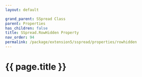 ```yaml
---
layout: default

grand_parent: SSpread Class
parent: Properties
has_children: false
title: SSpread.RowHidden Property
nav_order: 94
permalink: /package/extension5/sspread/properties/rowhidden
---
```

# {{ page.title }}